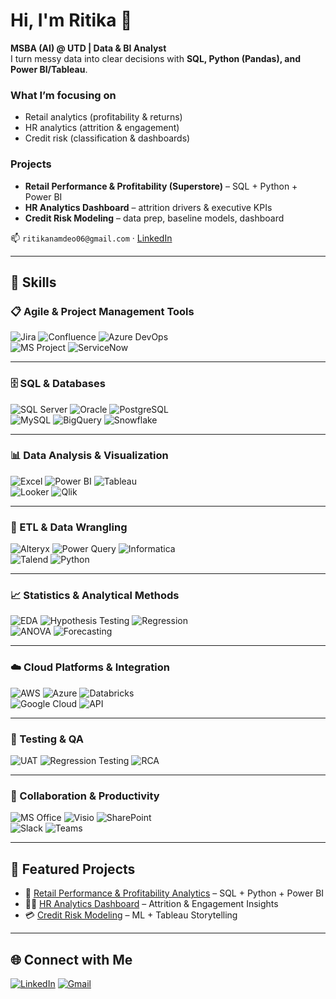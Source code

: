
# Hi, I'm Ritika 👋
**MSBA (AI) @ UTD | Data & BI Analyst**  
I turn messy data into clear decisions with **SQL, Python (Pandas), and Power BI/Tableau**.

### What I’m focusing on
- Retail analytics (profitability & returns)
- HR analytics (attrition & engagement)
- Credit risk (classification & dashboards)

### Projects
- **Retail Performance & Profitability (Superstore)** – SQL + Python + Power BI
- **HR Analytics Dashboard** – attrition drivers & executive KPIs
- **Credit Risk Modeling** – data prep, baseline models, dashboard

📫 `ritikanamdeo06@gmail.com` · [LinkedIn](https://www.linkedin.com/in/ritika-namdeo/)

---

## 🚀 Skills

### 📋 Agile & Project Management Tools  
![Jira](https://img.shields.io/badge/Jira-0052CC?style=for-the-badge&logo=jira&logoColor=white) 
![Confluence](https://img.shields.io/badge/Confluence-172B4D?style=for-the-badge&logo=confluence&logoColor=white) 
![Azure DevOps](https://img.shields.io/badge/Azure%20DevOps-0078D7?style=for-the-badge&logo=azuredevops&logoColor=white)  
![MS Project](https://img.shields.io/badge/MS%20Project-217346?style=for-the-badge&logo=microsoft&logoColor=white) 
![ServiceNow](https://img.shields.io/badge/ServiceNow-1DBF73?style=for-the-badge&logo=servicenow&logoColor=white)  

---

### 🗄️ SQL & Databases  
![SQL Server](https://img.shields.io/badge/SQL%20Server-CC2927?style=for-the-badge&logo=microsoftsqlserver&logoColor=white) 
![Oracle](https://img.shields.io/badge/Oracle-F80000?style=for-the-badge&logo=oracle&logoColor=white) 
![PostgreSQL](https://img.shields.io/badge/PostgreSQL-316192?style=for-the-badge&logo=postgresql&logoColor=white)  
![MySQL](https://img.shields.io/badge/MySQL-4479A1?style=for-the-badge&logo=mysql&logoColor=white) 
![BigQuery](https://img.shields.io/badge/BigQuery-669DF6?style=for-the-badge&logo=googlebigquery&logoColor=white) 
![Snowflake](https://img.shields.io/badge/Snowflake-29B5E8?style=for-the-badge&logo=snowflake&logoColor=white)  

---

### 📊 Data Analysis & Visualization  
![Excel](https://img.shields.io/badge/Excel-217346?style=for-the-badge&logo=microsoftexcel&logoColor=white) 
![Power BI](https://img.shields.io/badge/Power%20BI-F2C811?style=for-the-badge&logo=powerbi&logoColor=black) 
![Tableau](https://img.shields.io/badge/Tableau-E97627?style=for-the-badge&logo=tableau&logoColor=white)  
![Looker](https://img.shields.io/badge/Looker-4285F4?style=for-the-badge&logo=looker&logoColor=white) 
![Qlik](https://img.shields.io/badge/Qlik-009848?style=for-the-badge&logo=qlik&logoColor=white)  

---

### 🔄 ETL & Data Wrangling  
![Alteryx](https://img.shields.io/badge/Alteryx-0078D4?style=for-the-badge) 
![Power Query](https://img.shields.io/badge/Power%20Query-217346?style=for-the-badge) 
![Informatica](https://img.shields.io/badge/Informatica-FF4C00?style=for-the-badge)  
![Talend](https://img.shields.io/badge/Talend-FF6D00?style=for-the-badge) 
![Python](https://img.shields.io/badge/Python%20ETL-3776AB?style=for-the-badge&logo=python&logoColor=white)  

---

### 📈 Statistics & Analytical Methods  
![EDA](https://img.shields.io/badge/EDA-FFDD00?style=for-the-badge) 
![Hypothesis Testing](https://img.shields.io/badge/Hypothesis%20Testing-FF5733?style=for-the-badge) 
![Regression](https://img.shields.io/badge/Regression-0078D7?style=for-the-badge)  
![ANOVA](https://img.shields.io/badge/ANOVA-6C3483?style=for-the-badge) 
![Forecasting](https://img.shields.io/badge/Forecasting-28B463?style=for-the-badge)  

---

### ☁️ Cloud Platforms & Integration  
![AWS](https://img.shields.io/badge/AWS-FF9900?style=for-the-badge&logo=amazonaws&logoColor=white) 
![Azure](https://img.shields.io/badge/Azure-0078D4?style=for-the-badge&logo=microsoftazure&logoColor=white) 
![Databricks](https://img.shields.io/badge/Databricks-FF3621?style=for-the-badge&logo=databricks&logoColor=white)  
![Google Cloud](https://img.shields.io/badge/GCP-4285F4?style=for-the-badge&logo=googlecloud&logoColor=white) 
![API](https://img.shields.io/badge/API%20Integration-1E90FF?style=for-the-badge)  

---

### 🧪 Testing & QA  
![UAT](https://img.shields.io/badge/UAT-FF69B4?style=for-the-badge) 
![Regression Testing](https://img.shields.io/badge/Regression%20Testing-8E44AD?style=for-the-badge) 
![RCA](https://img.shields.io/badge/Root%20Cause%20Analysis-DC7633?style=for-the-badge)  

---

### 🤝 Collaboration & Productivity  
![MS Office](https://img.shields.io/badge/MS%20Office-D83B01?style=for-the-badge&logo=microsoftoffice&logoColor=white) 
![Visio](https://img.shields.io/badge/Visio-3955A3?style=for-the-badge&logo=microsoft&logoColor=white) 
![SharePoint](https://img.shields.io/badge/SharePoint-0078D4?style=for-the-badge&logo=microsoftsharepoint&logoColor=white)  
![Slack](https://img.shields.io/badge/Slack-4A154B?style=for-the-badge&logo=slack&logoColor=white) 
![Teams](https://img.shields.io/badge/Teams-6264A7?style=for-the-badge&logo=microsoftteams&logoColor=white)  

---

## 📌 Featured Projects
- 🛒 [Retail Performance & Profitability Analytics](#) – SQL + Python + Power BI  
- 👩‍💼 [HR Analytics Dashboard](#) – Attrition & Engagement Insights  
- 💳 [Credit Risk Modeling](#) – ML + Tableau Storytelling  

---

## 🌐 Connect with Me
[![LinkedIn](https://img.shields.io/badge/LinkedIn-blue?style=for-the-badge&logo=linkedin)](https://www.linkedin.com/in/ritika-namdeo/)
[![Gmail](https://img.shields.io/badge/Gmail-D14836?style=for-the-badge&logo=gmail&logoColor=white)](mailto:ritikanamdeo06@gmail.com)
